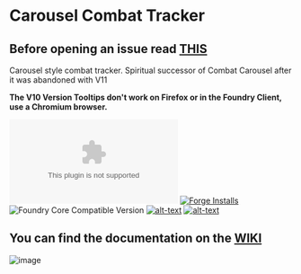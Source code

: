 # Carousel Combat Tracker
## Before opening an issue read [THIS](https://github.com/theripper93/Levels/blob/v9/ISSUES.md)
Carousel style combat tracker. Spiritual successor of Combat Carousel after it was abandoned with V11

**The V10 Version Tooltips don't work on Firefox or in the Foundry Client, use a Chromium browser.**

![Latest Release Download Count](https://img.shields.io/github/downloads/theripper93/combat-tracker-dock/latest/module.zip?color=2b82fc&label=DOWNLOADS&style=for-the-badge) [![Forge Installs](https://img.shields.io/badge/dynamic/json?label=Forge%20Installs&query=package.installs&suffix=%25&url=https%3A%2F%2Fforge-vtt.com%2Fapi%2Fbazaar%2Fpackage%2Fcombat-tracker-dock&colorB=03ff1c&style=for-the-badge)](https://forge-vtt.com/bazaar#package=combat-tracker-dock) ![Foundry Core Compatible Version](https://img.shields.io/badge/dynamic/json.svg?url=https%3A%2F%2Fraw.githubusercontent.com%2Ftheripper93%2Fcombat-tracker-dock%2Fmain%2Fmodule.json&label=Foundry%20Version&query=$.compatibleCoreVersion&colorB=orange&style=for-the-badge) [![alt-text](https://img.shields.io/badge/-Patreon-%23ff424d?style=for-the-badge)](https://www.patreon.com/theripper93) [![alt-text](https://img.shields.io/badge/-Discord-%235662f6?style=for-the-badge)](https://discord.gg/F53gBjR97G)

## You can find the documentation on the [WIKI](https://api.theripper93.com/modulewiki/combat-tracker-dock/free)

![image](https://github.com/theripper93/combat-tracker-dock/assets/1346839/db438779-3784-427b-b096-e41d95998dca)

